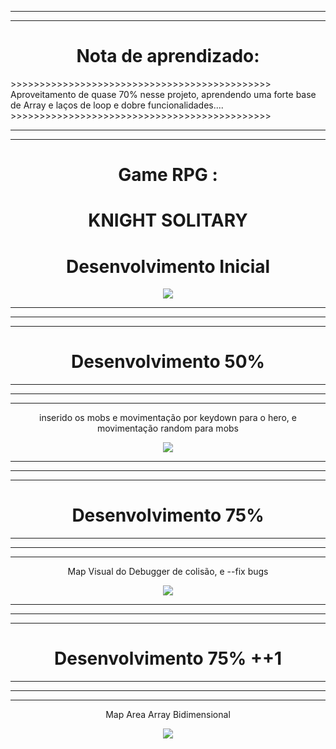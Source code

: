 
<hr/>
<hr/>
<h1 align="center">Nota de aprendizado: </h1> 
>>>>>>>>>>>>>>>>>>>>>>>>>>>>>>>>>>>>>>>>>>>>>
Aproveitamento de quase 70% nesse projeto, aprendendo uma forte base de Array e laços de loop e dobre funcionalidades....
>>>>>>>>>>>>>>>>>>>>>>>>>>>>>>>>>>>>>>>>>>>>>
<hr/>
<hr/>






<div align="center" >

  
# Game RPG : <h1>KNIGHT SOLITARY </h1>
   

<h1>Desenvolvimento Inicial</h1>

<img src="https://user-images.githubusercontent.com/78341732/167279705-7da0649a-f3d5-45c8-a2bd-f3a2fd22e0e9.png" />


<hr/>
<hr/>
<hr/>
<h1>Desenvolvimento 50%</h1>
 <hr/>
<hr/>
<hr/>
  
<p>inserido os mobs e movimentação por keydown para o hero, e movimentação random para mobs</p>

<img src="https://user-images.githubusercontent.com/78341732/167310759-9c7776c0-9378-4605-94e3-86f8a7bf7a66.gif" />


<hr/>
<hr/>
<hr/>
<h1>Desenvolvimento 75%</h1>
<hr/>
<hr/>
<hr/>
  
<p>Map Visual do Debugger de colisão, e --fix bugs </p>

<img src="https://user-images.githubusercontent.com/78341732/167357438-c72bca76-85ba-4cbe-9e79-2181186e9960.png" />
  
  
<hr/>
<hr/>
<hr/>
 <h1>Desenvolvimento 75% ++1</h1>
 <hr/>
<hr/>
<hr/>
  
<p>Map Area Array Bidimensional</p>
<img src="https://user-images.githubusercontent.com/78341732/167357441-fb8631a5-b239-4875-b955-23727a0df8ac.png" />
</div>
